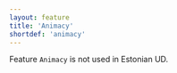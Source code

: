 ```yaml
---
layout: feature
title: 'Animacy'
shortdef: 'animacy'
---
```


Feature <code>Animacy</code> is not used in Estonian UD.
<!-- Interlanguage links updated Čt lis 12 09:42:59 CET 2020 -->
